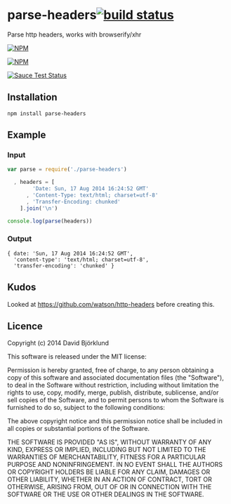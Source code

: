 # parse-headers[![build status](https://secure.travis-ci.org/kesla/parse-headers.svg)](http://travis-ci.org/kesla/parse-headers)

Parse http headers, works with browserify/xhr

[![NPM](https://nodei.co/npm/parse-headers.png?downloads&stars)](https://nodei.co/npm/parse-headers/)

[![NPM](https://nodei.co/npm-dl/parse-headers.png)](https://nodei.co/npm/parse-headers/)

[![Sauce Test Status](https://saucelabs.com/browser-matrix/kesla-xhr-headers.svg)](https://saucelabs.com/u/kesla-xhr-headers)

## Installation

```
npm install parse-headers
```

## Example

### Input

```javascript
var parse = require('./parse-headers')

  , headers = [
        'Date: Sun, 17 Aug 2014 16:24:52 GMT'
      , 'Content-Type: text/html; charset=utf-8'
      , 'Transfer-Encoding: chunked'
    ].join('\n')

console.log(parse(headers))
```

### Output

```
{ date: 'Sun, 17 Aug 2014 16:24:52 GMT',
  'content-type': 'text/html; charset=utf-8',
  'transfer-encoding': 'chunked' }
```

## Kudos

Looked at https://github.com/watson/http-headers before creating this.

## Licence

Copyright (c) 2014 David Björklund

This software is released under the MIT license:

Permission is hereby granted, free of charge, to any person obtaining a copy
of this software and associated documentation files (the "Software"), to deal
in the Software without restriction, including without limitation the rights
to use, copy, modify, merge, publish, distribute, sublicense, and/or sell
copies of the Software, and to permit persons to whom the Software is
furnished to do so, subject to the following conditions:

The above copyright notice and this permission notice shall be included in
all copies or substantial portions of the Software.

THE SOFTWARE IS PROVIDED "AS IS", WITHOUT WARRANTY OF ANY KIND, EXPRESS OR
IMPLIED, INCLUDING BUT NOT LIMITED TO THE WARRANTIES OF MERCHANTABILITY,
FITNESS FOR A PARTICULAR PURPOSE AND NONINFRINGEMENT. IN NO EVENT SHALL THE
AUTHORS OR COPYRIGHT HOLDERS BE LIABLE FOR ANY CLAIM, DAMAGES OR OTHER
LIABILITY, WHETHER IN AN ACTION OF CONTRACT, TORT OR OTHERWISE, ARISING FROM,
OUT OF OR IN CONNECTION WITH THE SOFTWARE OR THE USE OR OTHER DEALINGS IN
THE SOFTWARE.
